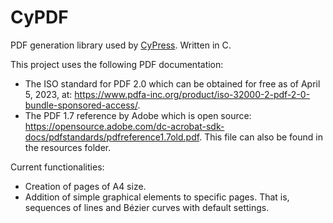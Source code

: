 # CyPDF

PDF generation library used by [CyPress](https://github.com/quirijndubois/CyPress). Written in C.

This project uses the following PDF documentation:
* The ISO standard for PDF 2.0 which can be obtained for free as of April 5, 2023, at: https://www.pdfa-inc.org/product/iso-32000-2-pdf-2-0-bundle-sponsored-access/.
* The PDF 1.7 reference by Adobe which is open source: https://opensource.adobe.com/dc-acrobat-sdk-docs/pdfstandards/pdfreference1.7old.pdf. This file can also be found in the resources folder.


Current functionalities:
* Creation of pages of A4 size.
* Addition of simple graphical elements to specific pages. That is, sequences of lines and Bézier curves with default settings.